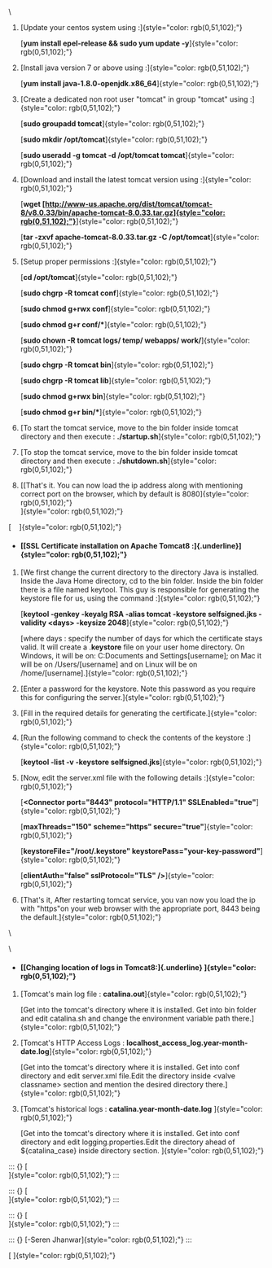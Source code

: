 \

1.  [Update your centos system using :]{style="color: rgb(0,51,102);"}

    [**yum install epel-release && sudo yum update
    -y**]{style="color: rgb(0,51,102);"}

2.  [Install java version 7 or above using
    :]{style="color: rgb(0,51,102);"}

    [**yum install
    java-1.8.0-openjdk.x86_64**]{style="color: rgb(0,51,102);"}

3.  [Create a dedicated non root user "tomcat" in group "tomcat" using
    :]{style="color: rgb(0,51,102);"}

    [**sudo groupadd tomcat**]{style="color: rgb(0,51,102);"}

    [**sudo mkdir /opt/tomcat**]{style="color: rgb(0,51,102);"}

    [**sudo useradd -g tomcat -d /opt/tomcat
    tomcat**]{style="color: rgb(0,51,102);"}

4.  [Download and install the latest tomcat version using
    :]{style="color: rgb(0,51,102);"}

    [**wget
    [[http://www-us.apache.org/dist/tomcat/tomcat-8/v8.0.33/bin/apache-tomcat-8.0.33.tar.gz]{style="color: rgb(0,51,102);"}](http://www-us.apache.org/dist/tomcat/tomcat-8/v8.0.33/bin/apache-tomcat-8.0.33.tar.gz)**]{style="color: rgb(0,51,102);"}

    [**tar -zxvf apache-tomcat-8.0.33.tar.gz -C
    /opt/tomcat**]{style="color: rgb(0,51,102);"}

5.  [Setup proper permissions :]{style="color: rgb(0,51,102);"}

    [**cd /opt/tomcat**]{style="color: rgb(0,51,102);"}

    [**sudo chgrp -R tomcat conf**]{style="color: rgb(0,51,102);"}

    [**sudo chmod g+rwx conf**]{style="color: rgb(0,51,102);"}

    [**sudo chmod g+r conf/\***]{style="color: rgb(0,51,102);"}

    [**sudo chown -R tomcat logs/ temp/ webapps/
    work/**]{style="color: rgb(0,51,102);"}

    [**sudo chgrp -R tomcat bin**]{style="color: rgb(0,51,102);"}

    [**sudo chgrp -R tomcat lib**]{style="color: rgb(0,51,102);"}

    [**sudo chmod g+rwx bin**]{style="color: rgb(0,51,102);"}

    [**sudo chmod g+r bin/\***]{style="color: rgb(0,51,102);"}

6.  [To start the tomcat service, move to the bin folder inside tomcat
    directory and then execute
    : **./startup.sh**]{style="color: rgb(0,51,102);"}

7.  [To stop the tomcat service, move to the bin folder inside tomcat
    directory and then execute
    : **./shutdown.sh**]{style="color: rgb(0,51,102);"}

8.  [[That's it. You can now load the ip address along with mentioning
    correct port on the browser, which by default is
    8080]{style="color: rgb(0,51,102);"}\
    ]{style="color: rgb(0,51,102);"}

[    ]{style="color: rgb(0,51,102);"}

- #### [[**SSL Certificate installation on Apache Tomcat8 :**]{.underline}]{style="color: rgb(0,51,102);"}

1.  [We first change the current directory to the directory Java is
    installed. Inside the Java Home directory, cd to the bin folder.
    Inside the bin folder there is a file named keytool. This guy is
    responsible for generating the keystore file for us, using the
    command :]{style="color: rgb(0,51,102);"}

    [**keytool -genkey -keyalg RSA -alias tomcat -keystore
    selfsigned.jks -validity \<days\> -keysize
    2048**]{style="color: rgb(0,51,102);"}

    [where days : specify the number of days for which the certificate
    stays valid. It will create a .**keystore** file on your user home
    directory. On Windows, it will be on: C:Documents and
    Settings\[username\]; on Mac it will be on /Users/\[username\] and
    on Linux will be on
    /home/\[username\].]{style="color: rgb(0,51,102);"}

2.  [Enter a password for the keystore. Note this password as you
    require this for configuring the
    server.]{style="color: rgb(0,51,102);"}

3.  [Fill in the required details for generating the
    certificate.]{style="color: rgb(0,51,102);"}

4.  [Run the following command to check the contents of the keystore
    :]{style="color: rgb(0,51,102);"}

    [**keytool -list -v -keystore
    selfsigned.jks**]{style="color: rgb(0,51,102);"}

5.  [Now, edit the server.xml file with the following details
    :]{style="color: rgb(0,51,102);"}

    [**\<Connector port=\"8443\" protocol=\"HTTP/1.1\"
    SSLEnabled=\"true\"**]{style="color: rgb(0,51,102);"}

    [**maxThreads=\"150\" scheme=\"https\"
    secure=\"true\"**]{style="color: rgb(0,51,102);"}

    [**keystoreFile=\"/root/.keystore\"
    keystorePass=\"your-key-password\"**]{style="color: rgb(0,51,102);"}

    [**clientAuth=\"false\" sslProtocol=\"TLS\"
    /\>**]{style="color: rgb(0,51,102);"}

6.  [That's it, After restarting tomcat service, you van now you load
    the ip with "https"on your web browser with the appropriate port,
    8443 being the default.]{style="color: rgb(0,51,102);"}

\

\

- #### [[**Changing location of logs in Tomcat8:**]{.underline} ]{style="color: rgb(0,51,102);"}

1.  [Tomcat's main log file :
    **catalina.out**]{style="color: rgb(0,51,102);"}

    [Get into the tomcat's directory where it is installed. Get into bin
    folder and edit catalina.sh and change the environment variable path
    there.]{style="color: rgb(0,51,102);"}

2.  [Tomcat's HTTP Access Logs :
    **localhost_access_log.year-month-date.log**]{style="color: rgb(0,51,102);"}

    [Get into the tomcat's directory where it is installed. Get into
    conf directory and edit server.xml file.Edit the directory inside
    \<valve classname\> section and mention the desired directory
    there.]{style="color: rgb(0,51,102);"}

3.  [Tomcat's historical logs : **catalina.year-month-date.log**
    ]{style="color: rgb(0,51,102);"}

    [Get into the tomcat's directory where it is installed. Get into
    conf directory and edit logging.properties.Edit the directory ahead
    of \${catalina_case} inside directory section.
    ]{style="color: rgb(0,51,102);"}

::: {}
[\
]{style="color: rgb(0,51,102);"}
:::

::: {}
[\
]{style="color: rgb(0,51,102);"}
:::

::: {}
[\
]{style="color: rgb(0,51,102);"}
:::

::: {}
[-Seren Jhanwar]{style="color: rgb(0,51,102);"}
:::

[ ]{style="color: rgb(0,51,102);"}
